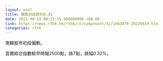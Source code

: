 ```yaml
---
layout: post
title: 韓股初段跌約0.3%
date: 2022-08-19 08:21:55.000000000 +08:00
link: https://news.rthk.hk/rthk/ch/component/k2/1663070-20220819.htm
categories: rthk
---
```


南韓股市初段偏軟。

首爾綜合指數較早時報2500點，跌7點，跌幅0.32%。
